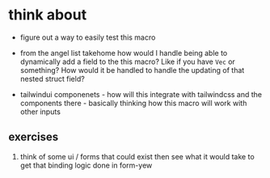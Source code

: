 # think about

- figure out a way to easily test this macro
- from the angel list takehome how would I handle being able to dynamically add a field to the this macro?
  Like if you have `Vec` or something? How would it be handled to handle the updating of that nested struct field?

- tailwindui componenets - how will this integrate with tailwindcss and the components there - basically thinking how this
  macro will work with other inputs

## exercises

1. think of some ui / forms that could exist then see what it would take to get that binding logic done in form-yew
